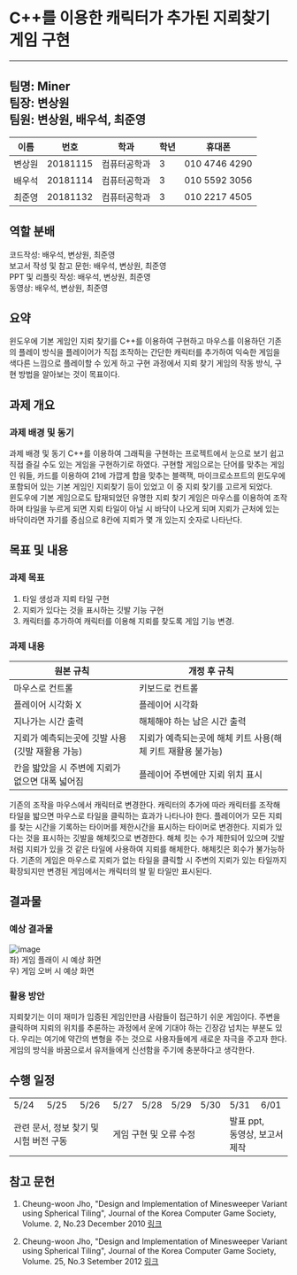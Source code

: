 # C++를 이용한 캐릭터가 추가된 지뢰찾기 게임 구현

----
팀명: Miner<br>
팀장: 변상원<br>
팀원: 변상원, 배우석, 최준영
----

| 이름  | 번호       | 학과     | 학년  | 휴대폰           |
|-----|----------|--------|-----|---------------|
| 변상원 | 20181115 | 컴퓨터공학과 | 3   | 010 4746 4290 |
| 배우석 | 20181114 | 컴퓨터공학과 | 3   | 010 5592 3056 |
| 최준영 | 20181132 | 컴퓨터공학과 | 3   | 010 2217 4505 |

## 역할 분배

코드작성: 배우석, 변상원, 최준영<br>
보고서 작성 및 참고 문헌: 배우석, 변상원, 최준영<br>
PPT 및 리플릿 작성: 배우석, 변상원, 최준영<br>
동영상: 배우석, 변상원, 최준영<br>

## 요약

윈도우에 기본 게임인 지뢰 찾기를 C++를 이용하여 구현하고 마우스를 이용하던 기존의 플레이 방식을 플레이어가 직접 조작하는 간단한 캐릭터를 추가하여 익숙한 게임을 색다른 느낌으로 플레이할 수 있게 하고 구현
과정에서 지뢰 찾기 게임의 작동 방식, 구현 방법을 알아보는 것이 목표이다.

## 과제 개요

### 과제 배경 및 동기

과제 배경 및 동기 C++를 이용하여 그래픽을 구현하는 프로젝트에서 눈으로 보기 쉽고 직접 즐길 수도 있는 게임을 구현하기로 하였다. 구현할 게임으로는 단어를 맞추는 게임인 워들, 카드를 이용하여 21에 가깝게 합을
맞추는 블랙잭, 마이크로소프트의 윈도우에 포함되어 있는 기본 게임인 지뢰찾기 등이 있었고 이 중 지뢰 찾기를 고르게 되었다.<br> 윈도우에 기본 게임으로도 탑재되었던 유명한 지뢰 찾기 게임은 마우스를 이용하여
조작하며 타일을 누르게 되면 지뢰 타일이 아닐 시 바닥이 나오게 되며 지뢰가 근처에 있는 바닥이라면 자기를 중심으로 8칸에 지뢰가 몇 개 있는지 숫자로 나타난다.

## 목표 및 내용

### 과제 목표

1) 타일 생성과 지뢰 타일 구현
2) 지뢰가 있다는 것을 표시하는 깃발 기능 구현
3) 캐릭터를 추가하여 캐릭터를 이용해 지뢰를 찾도록 게임 기능 변경.

### 과제 내용

| 원본 규칙                       | 개정 후 규칙                            |
|-----------------------------|------------------------------------|
| 마우스로 컨트롤                    | 키보드로 컨트롤                           |
| 플레이어 시각화 X                  | 플레이어 시각화                           |
| 지나가는 시간 출력                  | 해체해야 하는 남은 시간 출력                   |
| 지뢰가 예측되는곳에 깃발 사용(깃발 재활용 가능) | 지뢰가 예측되는곳에 해체 키트 사용(해체 키트 재활용 불가능) |
| 칸을 밟았을 시 주변에 지뢰가 없으면 대폭 넓어짐 | 플레이어 주변에만 지뢰 위치 표시                 |

기존의 조작을 마우스에서 캐릭터로 변경한다. 캐릭터의 추가에 따라 캐릭터를 조작해 타일을 밟으면 마우스로 타일을 클릭하는 효과가 나타나야 한다.
플레이어가 모든 지뢰를 찾는 시간을 기록하는 타이머를 제한시간을 표시하는 타이머로 변경한다.
지뢰가 있다는 것을 표시하는 깃발을 해체킷으로 변경한다. 해체 킷는 수가 제한되어 있으며 깃발처럼 지뢰가 있을 것 같은 타일에 사용하여 지뢰를 해체한다. 해체킷은 회수가 불가능하다.
기존의 게임은 마우스로 지뢰가 없는 타일을 클릭할 시 주변의 지뢰가 있는 타일까지 확장되지만 변경된 게임에서는 캐릭터의 발 밑 타일만 표시된다.

## 결과물

### 예상 결과물

![image](https://user-images.githubusercontent.com/54760813/169844763-621f7912-a2b9-47b0-a29e-b0f4715dee26.png) <br>
좌) 게임 플래이 시 예상 화면<br>
우) 게임 오버 시 예상 화면

### 활용 방안

지뢰찾기는 이미 재미가 입증된 게임인만큼 사람들이 접근하기 쉬운 게임이다. 주변을 클릭하며 지뢰의 위치를 추론하는 과정에서 운에 기대야 하는 긴장감 넘치는 부분도 있다. 우리는 여기에 약간의 변형을 주는 것으로
사용자들에게 새로운 자극을 주고자 한다. 게임의 방식을 바꿈으로서 유저들에게 신선함을 주기에 충분하다고 생각한다.

## 수행 일정

<table>
  <tr>
    <td>5/24</td>
    <td>5/25</td>
    <td>5/26</td>
    <td>5/27</td>
    <td>5/28</td>
    <td>5/29</td>
    <td>5/30</td>
    <td>5/31</td>
    <td>6/01</td>
  </tr>
  <tr>
    <td colspan="3">관련 문서, 정보 찾기 및 시험 버전 구동</td>
    <td colspan="4">게임 구현 및 오류 수정</td>
    <td colspan="2">발표 ppt,<br> 동영상, 보고서 제작</td>
  </tr>
</table>

## 참고 문헌

1) Cheung-woon Jho, "Design and Implementation of Minesweeper Variant using Spherical Tiling", Journal of the Korea
   Computer Game Society, Volume. 2, No.23 December 2010
   [링크](https://file1-earticle-net.libproxy.andong.ac.kr/PDF/Direct?key=xiSng8cX6uJHMXu3UuM/uqr8JPkMv/T8UNEZ4QidLd04m3SbqECQf7NfFW9aYEri9AJBfhEecaz/CgVEl1N+dfVIlzC0q3vz6KBmOD9x06YDiWHoQp/L7yLUjqIepBtHpu55el4KKBcTDygNAOkxt6X1Apw7Fe7JOt9AVGvxF0+rInJlaAfCQDUvOTQU5PTogMm+zTTK/dCnPcGtHflERewQpqdzn+z0)

2) Cheung-woon Jho, "Design and Implementation of Minesweeper Variant using Spherical Tiling", Journal of the Korea
   Computer Game Society, Volume. 25, No.3 Setember 2012
   [링크](https://file1-earticle-net.libproxy.andong.ac.kr/PDF/Direct?key=xiSng8cX6uJHMXu3UuM/uqr8JPkMv/T8UNEZ4QidLd04m3SbqECQf7NfFW9aYEris1f4kxsKsnEdpmn02OncuBC6F0pvPfULTNeeElkEh+940mv33mJ5N4hiDUYe9pF2rqiSDJuNZNDJPwppBV6tmyu+oR9WdY6lEd/E8IxdxzX2dWS7DrhiX5AXyY3hVpnWBFak0fyKTTUC8a6pBXnfO6xqk/9CBlff)
